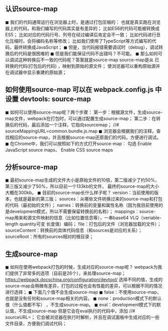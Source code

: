 ## 认识source-map
◼ 我们的代码通常运行在浏览器上时，是通过打包压缩的：
  也就是真实跑在浏览器上的代码，和我们编写的代码其实是有差异的；
  比如ES6的代码可能被转换成ES5；
  比如对应的代码行号、列号在经过编译后肯定会不一致；
  比如代码进行丑化压缩时，会将编码名称等修改；
  比如我们使用了TypeScript等方式编写的代码，最终转换成JavaScript；
◼ 但是，当代码报错需要调试时（debug），调试转换后的代码是很困难的
◼ 但是我们能保证代码不出错吗？不可能。
◼ 那么如何可以调试这种转换后不一致的代码呢？答案就是source-map
  source-map是从 已转换的代码(打包后的代码) ，映射到原始的源文件；
  使浏览器可以重构原始源并在调试器中显示重建的原始源；



## 如何使用source-map  可以在 webpack.config.js 中设置 devtools: source-map
◼ 如何可以使用source-map呢？两个步骤：
  第一步：根据源文件，生成source-map文件，webpack在打包时，可以通过配置生成source-map；
  第二步：在转换后的代码，最后添加一个注释，它指向sourcemap；
    //# sourceMappingURL=common.bundle.js.map
◼ 浏览器会根据我们的注释，查找相应的source-map，并且根据source-map还原我们的代码，方便进行调试。
◼ 在Chrome中，我们可以按照如下的方式打开source-map：
  勾选 Enable JavaScript source maps、  Enable CSS source maps



## 分析source-map
◼ 最初source-map生成的文件大小是原始文件的10倍，第二版减少了约50%，第三版又减少了50%，所以目前一个133kb的文件，
最终的source-map的大小大概在300kb。
◼ 目前的source-map长什么样子呢？
  version：当前使用的版本，也就是最新的第三版；
  sources：从哪些文件转换过来的source-map和打包的代码（最初始的文件）；
  names：转换前的变量和属性名称（因为我目前使用的是development模式，所以不需要保留转换前的名称）；
  mappings：source-map用来和源文件映射的信息（比如位置信息等），一串base64 VLQ（veriable-length quantity可变
长度值）编码；
  file：打包后的文件（浏览器加载的文件）；
  sourceContent：转换前的具体代码信息（和sources是对应的关系）；
  sourceRoot：所有的sources相对的根目录；



## 生成source-map
◼ 如何在使用webpack打包的时候，生成对应的source-map呢？
  webpack为我们提供了非常多的选项（目前是26个），来处理source-map；
  https://webpack.docschina.org/configuration/devtool/
  选择不同的值，生成的source-map会稍微有差异，打包的过程也会有性能的差异，可以根据不同的情况进行选择；
◼ 下面几个值不会生成source-map
◼ false：不使用source-map，也就是没有任何和source-map相关的内容。
◼ none：production模式下的默认值（什么值都不写） ，不生成source-map。
◼ eval：development模式下的默认值，不生成source-map
  但是它会在eval执行的代码中，添加 //# sourceURL=；
  它会被浏览器在执行时解析，并且在调试面板中生成对应的一些文件目录，方便我们调试代码；